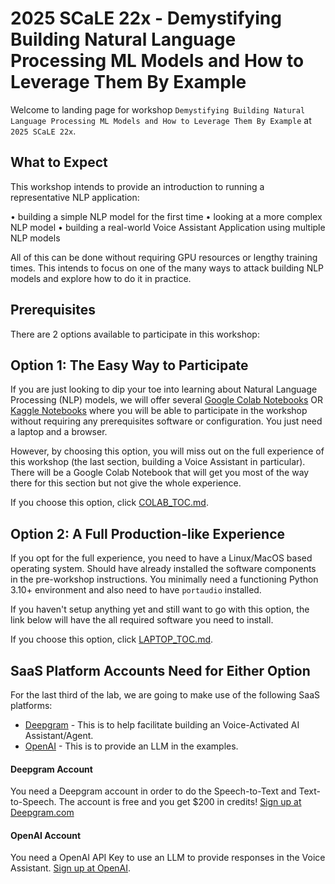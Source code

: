 # 2025 SCaLE 22x - Demystifying Building Natural Language Processing ML Models and How to Leverage Them By Example

Welcome to landing page for workshop `Demystifying Building Natural Language Processing ML Models and How to Leverage Them By Example` at `2025 SCaLE 22x`.

## What to Expect

This workshop intends to provide an introduction to running a representative NLP application:

•	building a simple NLP model for the first time
•	looking at a more complex NLP model
•	building a real-world Voice Assistant Application using multiple NLP models 

All of this can be done without requiring GPU resources or lengthy training times. This intends to focus on one of the many ways to attack building NLP models and explore how to do it in practice.

## Prerequisites

There are 2 options available to participate in this workshop:

## Option 1: The Easy Way to Participate

If you are just looking to dip your toe into learning about Natural Language Processing (NLP) models, we will offer several [Google Colab Notebooks](https://colab.research.google.com/) OR [Kaggle Notebooks](https://www.kaggle.com/) where you will be able to participate in the workshop without requiring any prerequisites software or configuration. You just need a laptop and a browser.

However, by choosing this option, you will miss out on the full experience of this workshop (the last section, building a Voice Assistant in particular). There will be a Google Colab Notebook that will get you most of the way there for this section but not give the whole experience.

If you choose this option, click [COLAB_TOC.md](https://github.com/dvonthenen/proposals/tree/main/2025_SCALE22/DemystifyingBuildingNLPModels/COLAB_TOC.md).

## Option 2: A Full Production-like Experience

If you opt for the full experience, you need to have a Linux/MacOS based operating system. Should have already installed the software components in the pre-workshop instructions. You minimally need a functioning Python 3.10+ environment and also need to have `portaudio` installed.

If you haven't setup anything yet and still want to go with this option, the link below will have the all required software you need to install.

If you choose this option, click [LAPTOP_TOC.md](https://github.com/dvonthenen/proposals/tree/main/2025_SCALE22/DemystifyingBuildingNLPModels/LAPTOP_TOC.md).

## SaaS Platform Accounts Need for Either Option

For the last third of the lab, we are going to make use of the following SaaS platforms:

- [Deepgram](https://deepgram.com) - This is to help facilitate building an Voice-Activated AI Assistant/Agent.
- [OpenAI](https://platform.openai.com/docs/overview) - This is to provide an LLM in the examples.

#### Deepgram Account

You need a Deepgram account in order to do the Speech-to-Text and Text-to-Speech. The account is free and you get $200 in credits! [Sign up at Deepgram.com](https://deepgram.com)

#### OpenAI Account

You need a OpenAI API Key to use an LLM to provide responses in the Voice Assistant. [Sign up at OpenAI](https://platform.openai.com/docs/overview).
